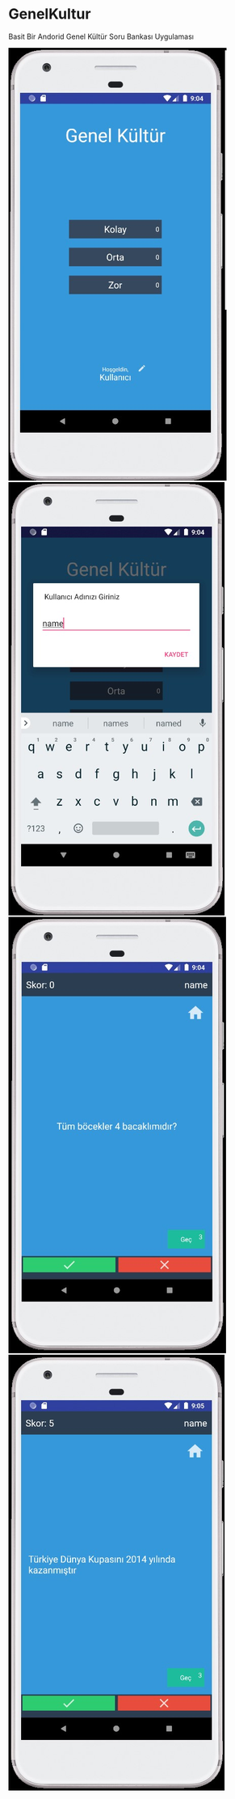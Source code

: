 # GenelKultur
Basit Bir Andorid Genel Kültür Soru Bankası Uygulaması

   ![HomePage](https://github.com/cagdaskaraca/GenelKultur/blob/master/Images/HomePage.jpg)![HomePage](https://github.com/cagdaskaraca/GenelKultur/blob/master/Images/Rename.jpg)![HomePage](https://github.com/cagdaskaraca/GenelKultur/blob/master/Images/Question.jpg)![HomePage](https://github.com/cagdaskaraca/GenelKultur/blob/master/Images/TrueAnswer.jpg)
